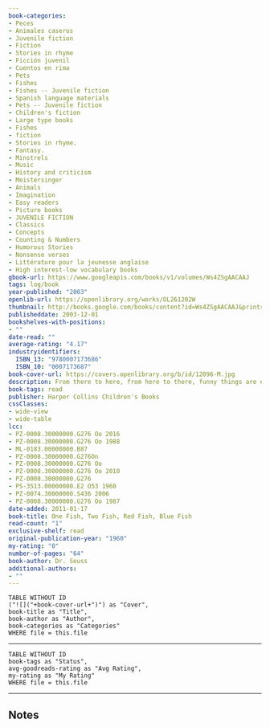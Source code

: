 ```yaml
---
book-categories:
- Peces
- Animales caseros
- Juvenile fiction
- Fiction
- Stories in rhyme
- Ficción juvenil
- Cuentos en rima
- Pets
- Fishes
- Fishes -- Juvenile fiction
- Spanish language materials
- Pets -- Juvenile fiction
- Children's fiction
- Large type books
- Fishes
- fiction
- Stories in rhyme.
- Fantasy.
- Minstrels
- Music
- History and criticism
- Meistersinger
- Animals
- Imagination
- Easy readers
- Picture books
- JUVENILE FICTION
- Classics
- Concepts
- Counting & Numbers
- Humorous Stories
- Nonsense verses
- Littérature pour la jeunesse anglaise
- High interest-low vocabulary books
gbook-url: https://www.googleapis.com/books/v1/volumes/Ws4ZSgAACAAJ
tags: log/book
year-published: "2003"
openlib-url: https://openlibrary.org/works/OL261202W
thumbnail: http://books.google.com/books/content?id=Ws4ZSgAACAAJ&printsec=frontcover&img=1&zoom=1&source=gbs_api
publisheddate: 2003-12-01
bookshelves-with-positions:
- ""
date-read: ""
average-rating: "4.17"
industryidentifiers:
  ISBN_13: "9780007173686"
  ISBN_10: "0007173687"
book-cover-url: https://covers.openlibrary.org/b/id/12096-M.jpg
description: From there to here, from here to there, funny things are everywhere. In this exploration of simple concepts such as colours, numbers and opposites, Dr Seuss presents a crazy world of boxing Goxes and winking Yinks that drink pink ink.
book-tags: read
publisher: Harper Collins Children's Books
cssClasses:
- wide-view
- wide-table
lcc:
- PZ-0008.30000000.G276 Oo 2016
- PZ-0008.30000000.G276 Oo 1988
- ML-0183.00000000.B87
- PZ-0008.30000000.G276On
- PZ-0008.30000000.G276 Oo
- PZ-0008.30000000.G276 Oo 2010
- PZ-0008.30000000.G276
- PS-3513.00000000.E2 O53 1960
- PZ-0074.30000000.S436 2006
- PZ-0008.30000000.G276 Oo 1987
date-added: 2011-01-17
book-title: One Fish, Two Fish, Red Fish, Blue Fish
read-count: "1"
exclusive-shelf: read
original-publication-year: "1960"
my-rating: "0"
number-of-pages: "64"
book-author: Dr. Seuss
additional-authors:
- ""
---
```


```dataview
TABLE WITHOUT ID
("![]("+book-cover-url+")") as "Cover",
book-title as "Title",
book-author as "Author",
book-categories as "Categories"
WHERE file = this.file
```
---
```dataview
TABLE WITHOUT ID
book-tags as "Status",
avg-goodreads-rating as "Avg Rating",
my-rating as "My Rating"
WHERE file = this.file
```
---
## Notes


